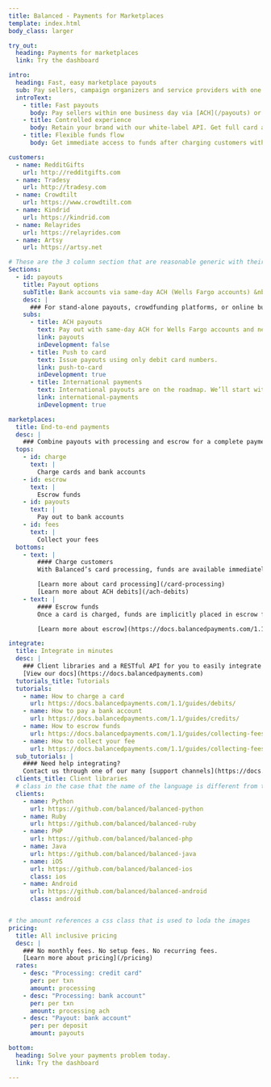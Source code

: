 ```yaml
---
title: Balanced - Payments for Marketplaces
template: index.html
body_class: larger

try_out:
  heading: Payments for marketplaces
  link: Try the dashboard

intro:
  heading: Fast, easy marketplace payouts
  sub: Pay sellers, campaign organizers and service providers with one simple integration.
  introText:
    - title: Fast payouts
      body: Pay sellers within one business day via [ACH](/payouts) or pay out to their debit cards via [push to card](/push-to-card) (coming soon).
    - title: Controlled experience
      body: Retain your brand with our white-label API. Get full card and bank statement descriptor control per transaction.
    - title: Flexible funds flow
      body: Get immediate access to funds after charging customers with Balanced’s [card processing](/card-processing).  Release funds on your time frame.

customers:
  - name: RedditGifts
    url: http://redditgifts.com
  - name: Tradesy
    url: http://tradesy.com
  - name: Crowdtilt
    url: https://www.crowdtilt.com
  - name: Kindrid
    url: https://kindrid.com
  - name: Relayrides
    url: https://relayrides.com
  - name: Artsy
    url: https://artsy.net

# These are the 3 column section that are reasonable generic with their format
Sections:
  - id: payouts
    title: Payout options
    subTitle: Bank accounts via same-day ACH (Wells Fargo accounts) &nbsp;|&nbsp; Bank accounts via next-day ACH (U.S. only)
    desc: |
      ### For stand-alone payouts, crowdfunding platforms, or online businesses connecting buyers and sellers
    subs:
      - title: ACH payouts
        text: Pay out with same-day ACH for Wells Fargo accounts and next business day for other U.S. bank accounts.
        link: payouts
        inDevelopment: false
      - title: Push to card
        text: Issue payouts using only debit card numbers.
        link: push-to-card
        inDevelopment: true
      - title: International payments
        text: International payouts are on the roadmap. We’ll start with foreign currency exchange.
        link: international-payments
        inDevelopment: true

marketplaces:
  title: End-to-end payments
  desc: |
    ### Combine payouts with processing and escrow for a complete payment solution
  tops:
    - id: charge
      text: |
        Charge cards and bank accounts
    - id: escrow
      text: |
        Escrow funds
    - id: payouts
      text: |
        Pay out to bank accounts
    - id: fees
      text: |
        Collect your fees
  bottoms:
    - text: |
        #### Charge customers
        With Balanced’s card processing, funds are available immediately for access. You can also debit your customers’ bank accounts with ACH debits.

        [Learn more about card processing](/card-processing)
        [Learn more about ACH debits](/ach-debits)
    - text: |
        #### Escrow funds
        Once a card is charged, funds are implicitly placed in escrow for as long as you like. You decide when to pay your merchants upon fulfillment of an order or a service.

        [Learn more about escrow](https://docs.balancedpayments.com/1.1/guides/escrow/)

integrate:
  title: Integrate in minutes
  desc: |
    ### Client libraries and a RESTful API for you to easily integrate
    [View our docs](https://docs.balancedpayments.com)
  tutorials_title: Tutorials
  tutorials:
    - name: How to charge a card
      url: https://docs.balancedpayments.com/1.1/guides/debits/
    - name: How to pay a bank account
      url: https://docs.balancedpayments.com/1.1/guides/credits/
    - name: How to escrow funds
      url: https://docs.balancedpayments.com/1.1/guides/collecting-fees/
    - name: How to collect your fee
      url: https://docs.balancedpayments.com/1.1/guides/collecting-fees/#inclusive-fees
  sub_tutorials: |
    #### Need help integrating?
    Contact us through one of our many [support channels](https://docs.balancedpayments.com/1.1/overview/#support).
  clients_title: Client libraries
  # class in the case that the name of the language is different from the css class for the image
  clients:
    - name: Python
      url: https://github.com/balanced/balanced-python
    - name: Ruby
      url: https://github.com/balanced/balanced-ruby
    - name: PHP
      url: https://github.com/balanced/balanced-php
    - name: Java
      url: https://github.com/balanced/balanced-java
    - name: iOS
      url: https://github.com/balanced/balanced-ios
      class: ios
    - name: Android
      url: https://github.com/balanced/balanced-android
      class: android


# the amount references a css class that is used to loda the images
pricing:
  title: All inclusive pricing
  desc: |
    ### No monthly fees. No setup fees. No recurring fees.
    [Learn more about pricing](/pricing)
  rates:
    - desc: "Processing: credit card"
      per: per txn
      amount: processing
    - desc: "Processing: bank account"
      per: per txn
      amount: processing ach
    - desc: "Payout: bank account"
      per: per deposit
      amount: payouts

bottom:
  heading: Solve your payments problem today.
  link: Try the dashboard

---
```

